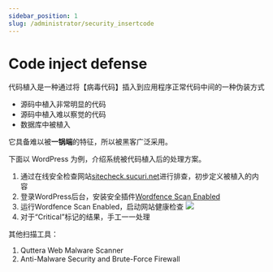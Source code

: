 ```yaml
---
sidebar_position: 1
slug: /administrator/security_insertcode
---
```


# Code inject defense

代码植入是一种通过将【病毒代码】插入到应用程序正常代码中间的一种伪装方式

* 源码中植入非常明显的代码
* 源码中植入难以察觉的代码
* 数据库中被植入

它具备难以被**一锅端**的特征，所以被黑客广泛采用。  

下面以 WordPress 为例，介绍系统被代码植入后的处理方案。  

1. 通过在线安全检查网站[sitecheck.sucuri.net](https://sitecheck.sucuri.net)进行排查，初步定义被植入的内容
2. 登录WordPress后台，安装安全插件[Wordfence Scan Enabled](https://wordpress.org/plugins/wordfence/)
3. 运行Wordfence Scan Enabled，启动网站健康检查
   ![](https://libs.websoft9.com/Websoft9/DocsPicture/en/wordpress/wordpress-wordfence-websoft9.png)
4. 对于“Critical”标记的结果，手工一一处理

其他扫描工具：

1. Quttera Web Malware Scanner 
2. Anti-Malware Security and Brute-Force Firewall 